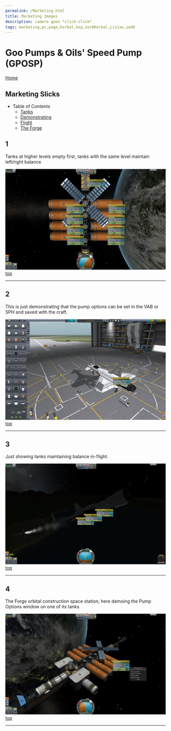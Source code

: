 ```yaml
---
permalink: /Marketing.html
title: Marketing Images
description: camera goes *click-click*
tags: marketing,pr,page,kerbal,ksp,zer0Kerbal,Lisias,zedK
---
```


<!-- Marketing.md v1.0.1.2
Goo Pumps & Oils' Speed Pump (GPOSP)
created: 13 Apr 2022
updated: 20 Oct 2022

based upon work by LisiasT -->

<script src="https://kit.fontawesome.com/0ea5493613.js" crossorigin="anonymous"></script>
<i class="fa-solid fa-user-astronaut fa-beat-fade fa-3x" style="--fa-beat-fade-opacity: 0.1; --fa-beat-fade-scale: 1.25;color: #BADA55" ></i>

# Goo Pumps & Oils' Speed Pump (GPOSP)

[Home](./index.md)

## Marketing Slicks

* Table of Contents
  * [Tanks](#1)
  * [Demonstrating](#2)
  * [Flight](#3)
  * [The Forge](#4)

## 1

Tanks at higher levels empty first, tanks with the same level maintain left/right balance

![Tanks](./Marketing/PR-01.png)
[top](#marketing-slicks)

---

## 2

This is just demonstrating that the pump options can be set in the VAB or SPH and saved with the craft.

![Demonstrating](./Marketing/PR-02.png)
[top](#marketing-slicks)

---

## 3

Just showing tanks maintaining balance in-flight.

![Flight](./Marketing/PR-03.png)
[top](#marketing-slicks)

---

## 4

The Forge orbital construction space station, here demoing the Pump Options window on one of its tanks

![The Forge](./Marketing/PR-04.png)
[top](#marketing-slicks)

---

<!-- this file used with express permission from zer0Kerbal -->